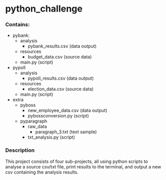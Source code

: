 # python_challenge

### Contains:
- pybank:
    - analysis
        - pybank_results.csv (data output)
    - resources
        - budget_data.csv (source data)
    - main.py (script)
- pypoll
    - analysis
        - pypoll_results.csv (data output)
    - resources
        - election_data.csv (source data)
    - main.py (script)
- extra
    - pyboss
        - new_employee_data.csv (data output)
        - pybossconversion.py (script)
    - pyparagraph
        - raw_data
            - paragraph_3.txt (text sample)
        - txt_analysis.py (script)
### Description

This project consists of four sub-projects, all using python scripts to analyse a source csv/txt file, print results to the terminal, and output a new csv containing the analysis results. 
